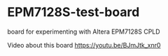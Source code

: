 # EPM7128S-test-board
board for experimenting with Altera EPM7128S CPLD

Video about this board
https://youtu.be/BJmJtk_xnr0
